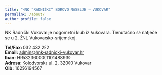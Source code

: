```yaml
---
title: "HNK “RADNIČKI” BOROVO NASELJE – VUKOVAR"
permalink: /about/
author_profile: false
---
```

NK Radnički Vukovar je nogometni klub iz Vukovara.
Trenutačno se natječe se u 2. ŽNL Vukovarsko-srijemskoj.

**Tel/Fax:** 032 432 292  
**Email:** admin@hnk-radnicki-vukovar.hr  
**Iban:** HR5323600001101488930  
**Adresa:** Kolodvorska ul. 2, 32000 Vukovar  
**Oib:** 16256194567

